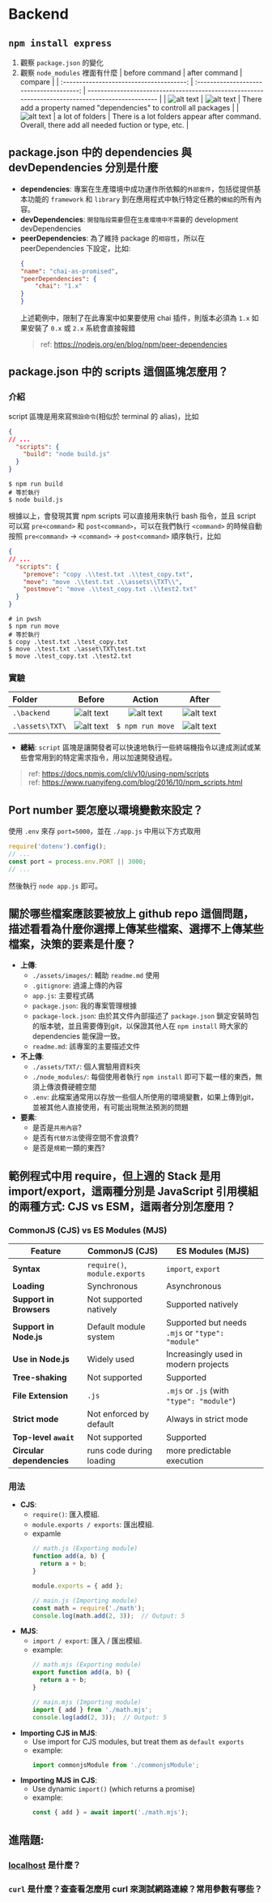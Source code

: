# Backend
## `npm install express` 
1. 觀察 `package.json` 的變化
2. 觀察 `node_modules` 裡面有什麼
    |              before command              |              after command               | compare                                                                                          |
    | :--------------------------------------: | :--------------------------------------: | ------------------------------------------------------------------------------------------------ |
    | ![alt text](./assets/images/image-3.png) | ![alt text](./assets/images/image-4.png) | There add a property named "dependencies" to controll all packages                               |
    | ![alt text](./assets/images/image-1.png) |             a lot of folders             | There is a lot folders appear after command. Overall, there add all needed fuction or type, etc. |

## package.json 中的 dependencies 與 devDependencies 分別是什麼
* __dependencies__: 專案在生產環境中成功運作所依賴的`外部套件`，包括從提供基本功能的 `framework` 和 `library` 到在應用程式中執行特定任務的`模組`的所有內容。
* __devDependencies__: `開發階段需要`但在`生產環境中不需要`的 development devDependencies
* __peerDependencies__: 為了維持 package 的`相容性`，所以在 peerDependencies 下設定，比如:
    ```JSON
    {
    "name": "chai-as-promised",
    "peerDependencies": {
        "chai": "1.x"
    }
    }
    ```
    上述範例中，限制了在此專案中如果要使用 chai 插件，則版本必須為 `1.x` 如果安裝了 `0.x` 或 `2.x` 系統會直接報錯
    > ref: https://nodejs.org/en/blog/npm/peer-dependencies

## package.json 中的 scripts 這個區塊怎麼用？
### 介紹
script 區塊是用來寫`預設命令`(相似於 terminal 的 alias)，比如
```JSON
{
// ...
  "scripts": {
    "build": "node build.js"
  }
}
```
```pwsh
$ npm run build
# 等於執行
$ node build.js
```

根據以上，會發現其實 npm scripts 可以直接用來執行 bash 指令，並且 script 可以寫 `pre<command>` 和 `post<command>`，可以在我們執行 `<command>` 的時候自動按照 `pre<command>` -> `<command>` -> `post<command>` 順序執行，比如

```JSON
{
// ...
  "scripts": {
    "premove": "copy .\\test.txt .\\test_copy.txt",
    "move": "move .\\test.txt .\\assets\\TXT\\",
    "postmove": "move .\\test_copy.txt .\\test2.txt"
  }
}
```
```pwsh
# in pwsh
$ npm run move
# 等於執行
$ copy .\test.txt .\test_copy.txt
$ move .\test.txt .\asset\TXT\test.txt
$ move .\test_copy.txt .\test2.txt
```

### 實驗
| Folder          |                  Before                  |                  Action                  |                  After                   |
| :-------------- | :--------------------------------------: | :--------------------------------------: | :--------------------------------------: |
| `.\backend`     |  ![alt text](./assets/images/image.png)  | ![alt text](./assets/images/image-5.png) | ![alt text](./assets/images/image-7.png) |
| `.\assets\TXT\` | ![alt text](./assets/images/image-6.png) |             `$ npm run move`             | ![alt text](./assets/images/image-2.png) |

* **總結**: `script` 區塊是讓開發者可以快速地執行一些終端機指令以達成測試或某些會常用到的特定需求指令，用以加速開發過程。


> ref: https://docs.npmjs.com/cli/v10/using-npm/scripts
> <br>ref: https://www.ruanyifeng.com/blog/2016/10/npm_scripts.html

## Port number 要怎麼以環境變數來設定？
使用 `.env` 來存 `port=5000`，並在 `./app.js` 中用以下方式取用
```js
require('dotenv').config();
// ...
const port = process.env.PORT || 3000;
// ...
```
然後執行 `node app.js` 即可。

## 關於哪些檔案應該要被放上 github repo 這個問題，描述看看為什麼你選擇上傳某些檔案、選擇不上傳某些檔案，決策的要素是什麼？
* __上傳__: 
  * `./assets/images/`: 輔助 `readme.md` 使用
  * `.gitignore`: 過濾上傳的內容
  * `app.js`: 主要程式碼
  * `package.json`: 我的專案管理根據
  * `package-lock.json`: 由於其文件內部描述了 `package.json` 鎖定安裝時包的版本號，並且需要傳到git，以保證其他人在 `npm install` 時大家的 dependencies 能保證一致。
  * `readme.md`: 該專案的主要描述文件
* __不上傳__: 
  * `./assets/TXT/`: 個人實驗用資料夾
  * `./node_modules/`: 每個使用者執行 `npm install` 即可下載一樣的東西，無須上傳浪費硬體空間
  * `.env`: 此檔案通常用以存放一些個人所使用的環境變數，如果上傳到git，並被其他人直接使用，有可能出現無法預測的問題
* __要素__: 
  * 是否是`共用內容`?
  * 是否有`代替方法`使得空間不會浪費?
  * 是否是`規範`一類的東西?

## 範例程式中用 require，但上週的 Stack 是用 import/export，這兩種分別是 JavaScript 引用模組的兩種方式: CJS vs ESM，這兩者分別怎麼用？

### CommonJS (CJS) vs ES Modules (MJS)
| Feature                   | **CommonJS (CJS)**            | **ES Modules (MJS)**                             |
| ------------------------- | ----------------------------- | ------------------------------------------------ |
| **Syntax**                | `require()`, `module.exports` | `import`, `export`                               |
| **Loading**               | Synchronous                   | Asynchronous                                     |
| **Support in Browsers**   | Not supported natively        | Supported natively                               |
| **Support in Node.js**    | Default module system         | Supported but needs `.mjs` or `"type": "module"` |
| **Use in Node.js**        | Widely used                   | Increasingly used in modern projects             |
| **Tree-shaking**          | Not supported                 | Supported                                        |
| **File Extension**        | `.js`                         | `.mjs` or `.js` (with `"type": "module"`)        |
| **Strict mode**           | Not enforced by default       | Always in strict mode                            |
| **Top-level `await`**     | Not supported                 | Supported                                        |
| **Circular dependencies** | runs code during loading      | more predictable execution                       |

### 用法
* **CJS**: 
  * `require()`: 匯入模組.
  * `module.exports / exports`: 匯出模組.
  * expamle
    ```js
    // math.js (Exporting module)
    function add(a, b) {
      return a + b;
    }

    module.exports = { add };

    // main.js (Importing module)
    const math = require('./math');
    console.log(math.add(2, 3));  // Output: 5
    ```
* **MJS**:
  * `import / export`: 匯入 / 匯出模組.
  * example:
    ```js
    // math.mjs (Exporting module)
    export function add(a, b) {
      return a + b;
    }

    // main.mjs (Importing module)
    import { add } from './math.mjs';
    console.log(add(2, 3));  // Output: 5
    ```
* **Importing CJS in MJS**:
  * Use import for CJS modules, but treat them as `default exports`
  * example:
    ```js
    import commonjsModule from './commonjsModule';
    ```
* **Importing MJS in CJS**:
  * Use dynamic `import()` (which returns a promise)
  * example:
    ```js
    const { add } = await import('./math.mjs');
    ```

## 進階題:
### [localhost](http://localhost) 是什麼？
### `curl` 是什麼？查查看怎麼用 curl 來測試網路連線？常用參數有哪些？